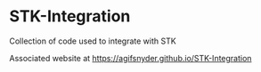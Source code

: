 # STK-Integration
Collection of code used to integrate with STK

Associated website at https://agifsnyder.github.io/STK-Integration

